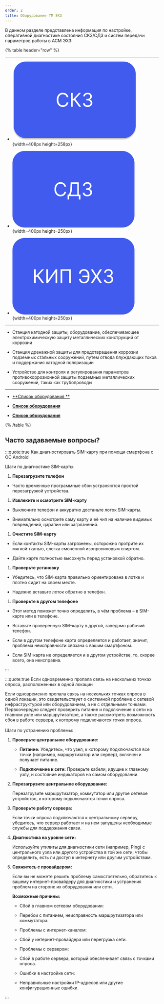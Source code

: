 ```yaml
---
order: 2
title: Оборудование ТМ ЭХЗ
---
```


В данном разделе представлена информация по настройке, оперативной диагностике состояния СКЗ/СДЗ и систем передачи параметров работы в АСМ ЭХЗ:

{% table header="row" %}

---

*  ![](./oborudovanie.png){width=408px height=258px}

*  ![](./oborudovanie-3.png){width=400px height=250px}

*  ![](./oborudovanie-2.png){width=400px height=250px}

---

*  Станция катодной защиты, оборудование, обеспечивающее электрохимическую защиту металлических конструкций от коррозии

*  Станция дренажной защиты для предотвращения коррозии подземных стальных сооружений, путем отвода блуждающих токов и поддержания катодной поляризации

*  Устройство для контроля и регулирования параметров противокоррозионной защиты подземных металлических сооружений, таких как трубопроводы

---

*  [\*\*Список оборудования \*\*](./skz/_index)

*  [**Список оборудования**](./sdz)

*  [**Список оборудования**](./asm-ekhz)

{% /table %}

## Часто задаваемые вопросы?

:::quote:true Как диагностировать SIM-карту при помощи смартфона с ОС Android

Шаги по диагностике SIM-карты:

1. **Перезагрузите телефон**

-  Часто временные программные сбои устраняются простой перезагрузкой устройства. 

1. **Извлеките и осмотрите SIM-карту**

-  Выключите телефон и аккуратно достаньте лоток SIM-карты. 

-  Внимательно осмотрите саму карту и её чип на наличие видимых повреждений, царапин или загрязнений. 

1. **Очистите SIM-карту**

-  Если контакты SIM-карты загрязнены, осторожно протрите их мягкой тканью, слегка смоченной изопропиловым спиртом. 

-  Дайте карте полностью высохнуть перед установкой обратно. 

1. **Проверьте установку**

-  Убедитесь, что SIM-карта правильно ориентирована в лотке и плотно сидит на своем месте. 

-  Надежно вставьте лоток обратно в телефон. 

1. **Проверьте в другом телефоне**

-  Этот метод поможет точно определить, в чём проблема – в SIM-карте или в телефоне. 

-  Вставьте проверенную SIM-карту в другой, заведомо рабочий телефон. 

-  Если в другом телефоне карта определяется и работает, значит, проблема неисправности связана с вашим смартфоном. 

-  Если SIM-карта не определяется и в другом устройстве, то, скорее всего, она неисправна. 

:::

:::quote:true Если одновременно пропала связь на нескольких точках опроса, расположенных в одной локации

Если одновременно пропала связь на нескольких точках опроса в одной локации, это свидетельствует о системной проблеме с сетевой инфраструктурой или оборудованием, а не с отдельными точками. Первоочередно следует проверить питание и подключение к сети на главном узле или маршрутизаторе, а также рассмотреть возможность сбоя в работе сервера, к которому подключаются точки опроса. \
\
Шаги по устранению проблемы:

1. **Проверьте центральное оборудование:**

   -  **Питание:** Убедитесь, что узел, к которому подключаются все точки (например, маршрутизатор или сервер), включен и получает питание. 

   -  **Подключение к сети:** Проверьте кабели, идущие к главному узлу, и состояние индикаторов на самом оборудовании. 

2. **Перезагрузите центральное оборудование:**

   Перезагрузите маршрутизатор, коммутатор или другое сетевое устройство, к которому подключаются точки опроса. 

3. **Проверьте работу сервера:**

   Если точки опроса подключаются к центральному серверу, убедитесь, что сервер работает и на нем запущены необходимые службы для поддержания связи. 

4. **Диагностика на уровне сети:**

   Используйте утилиты для диагностики сети (например, Ping) с центрального узла или другого устройства в той же сети, чтобы определить, есть ли доступ к интернету или другим устройствам. 

5. **Свяжитесь с провайдером:**

   Если вы не можете решить проблему самостоятельно, обратитесь к вашему интернет-провайдеру для диагностики и устранения проблем на стороне их оборудования или сети. 

   

   **Возможные причины:**

   -  Сбой в главном сетевом оборудовании: 

   -  Перебои с питанием, неисправность маршрутизатора или коммутатора. 

   -  Проблемы с интернет-каналом: 

   -  Сбой у интернет-провайдера или перегрузка сети. 

   -  Проблемы с сервером: 

   -  Сбой в работе сервера, который обеспечивает связь с точками опроса. 

   -  Ошибки в настройке сети: 

   -  Неправильные настройки IP-адресов или другие конфигурационные ошибки. 



:::